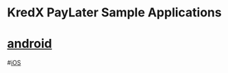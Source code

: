 # KredX PayLater Sample Applications
# [android](https://github.com/kredx-eng/kredx-paylater-sample-apps/tree/main/android)
#[iOS](https://github.com/kredx-eng/kredx-paylater-sample-apps/tree/main/ios) 
